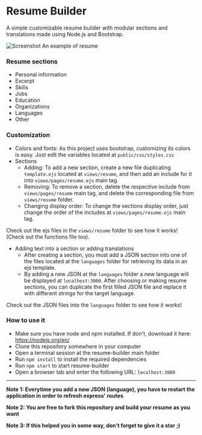 # Resume Builder
A simple customizable resume builder with modular sections and translations made using Node.js and Bootstrap.

![Screenshot](https://github.com/nickolasrm/resume/blob/main/screenshot.PNG)
An example of resume

### Resume sections
- Personal information
- Excerpt
- Skills
- Jobs
- Education
- Organizations
- Languages
- Other

### Customization
* Colors and fonts: As this project uses bootstrap, customizing its colors is easy. Just edit the variables located at `public/css/styles.css`
* Sections
    * Adding: To add a new section, create a new file duplicating `template.ejs` located at `views/resume`, and then add an include for it into `views/pages/resume.ejs` main tag.
    * Removing: To remove a section, delete the respective include from `views/pages/resume` main tag, and delete the corresponding file from `views/resume` folder.
    * Changing display order: To change the sections display order, just change the order of the includes at `views/pages/resume.ejs` main tag.

Check out the ejs files in the `views/resume` folder to see how it works! (Check out the functions file too).

* Adding text into a section or adding translations
    * After creating a section, you must add a JSON section into one of the files located at the `languages` folder for retrieving its data in an ejs template.
    * By adding a new JSON at the `languages` folder a new language will be displayed at `localhost:3000`. After choosing or making resume sections, you can duplicate the first filled JSON file and replace it with different strings for the target language.

Check out the JSON files into the `languages` folder to see how it works!

### How to use it
- Make sure you have node and npm installed. If don't, download it here: https://nodejs.org/en/
- Clone this repository somewhere in your computer
- Open a terminal session at the resume-builder main folder
- Run `npm install` to install the required dependencies
- Run `npm start` to start resume-builder
- Open a browser tab and enter the following URL: `localhost:3000`

<hr>
<b>Note 1: Everytime you add a new JSON (language), you have to restart the application in order to refresh express' routes</b>

<b>Note 2: You are free to fork this repository and build your resume as you want</b>

<b>Note 3: If this helped you in some way, don't forget to give it a star ;)</b>

